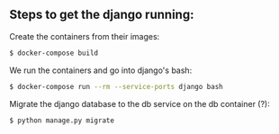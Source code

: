 <h2>Steps to get the django running:</h2>

Create the containers from their images:
```bash
$ docker-compose build
```

We run the containers and go into django's bash:
```bash
$ docker-compose run --rm --service-ports django bash
```

Migrate the django database to the db service on the db container (?):
```bash
$ python manage.py migrate
```